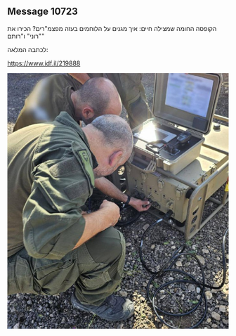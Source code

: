 ## Message 10723

הקופסה החומה שמצילה חיים:
איך מגנים על הלוחמים בעזה מפצמ"רים? הכירו את "רוני" ו"רותם"

לכתבה המלאה:

https://www.idf.il/219888

![Photo](10723/10723_photo.jpg)
